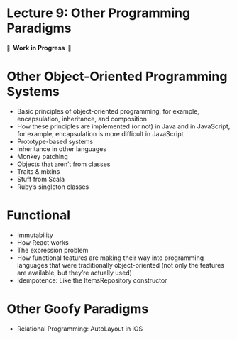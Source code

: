 # Lecture 9: Other Programming Paradigms

**<small>🚧</small>  Work in Progress  <small>🚧</small>**

# Other Object-Oriented Programming Systems

- Basic principles of object-oriented programming, for example, encapsulation, inheritance, and composition
- How these principles are implemented (or not) in Java and in JavaScript, for example, encapsulation is more difficult in JavaScript
- Prototype-based systems
- Inheritance in other languages
- Monkey patching
- Objects that aren’t from classes
- Traits & mixins
- Stuff from Scala
- Ruby’s singleton classes

# Functional

- Immutability
- How React works
- The expression problem
- How functional features are making their way into programming languages that were traditionally object-oriented (not only the features are available, but they’re actually used)
- Idempotence: Like the ItemsRepository constructor

# Other Goofy Paradigms

- Relational Programming: AutoLayout in iOS
